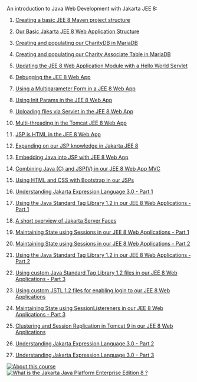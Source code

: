An introduction to Java Web Development with Jakarta JEE 8:


1. [Creating a basic JEE 8 Maven project structure](jee8setupmaven.md)

2. [Our Basic Jakarta JEE 8 Web Application Structure](jee8setupwebarch.md)

3. [Creating and populating our CharityDB in MariaDB](jee8mariadbCharityDBsetup.md)

4. [Creating and populating our Charity Associate Table in MariaDB](jee8mariadbAssociateDBsetup.md)

5. [Updating the JEE 8 Web Application Module with a Hello World Servlet](jee8helloworldservlet.md)

6. [Debugging the JEE 8 Web App](jee8debug.md)

7. [Using a Multiparameter Form in a JEE 8 Web App](jee8checkboxes.md)

8. [Using Init Params in the JEE 8 Web App](jee8initparams.md)

9. [Uploading files via Servlet in the JEE 8 Web App](jee8fileupload.md)

10. [Multi-threading in the Tomcat JEE 8 Web App](jee8multithreading.md)

11. [JSP is HTML in the JEE 8 Web App](jee8jspishtml.md)

12. [Expanding on our JSP knowledge in Jakarta JEE 8](jee8jspintro.md)

13. [Embedding Java into JSP with JEE 8 Web App](jee8embeddedjava.md)

14. [Combining Java (C) and JSP(V) in our JEE 8 Web App MVC ](jee8jsjavacombo.md)

15. [Using HTML and CSS with Bootstrap in our JSPs  ](jee8htmlcssbootstrap.md)

16. [Understanding Jakarta Expression Language 3.0 - Part 1](jee8expressionlanguage1.md)

17. [Using the Java Standard Tag Library 1.2 in our JEE 8 Web Applications - Part 1](jee8jstl12.md)

18. [A short overview of Jakarta Server Faces](jee8jsf12.md)

19. [Maintaining State using Sessions in our JEE 8 Web Applications - Part 1](jee8sessionspart1.md)

20. [Maintaining State using Sessions in our JEE 8 Web Applications - Part 2](jee8sessionspart2.md)

21. [Using the Java Standard Tag Library 1.2 in our JEE 8 Web Applications - Part 2](jee8jstl12b.md)

22. [Using custom Java Standard Tag Library 1.2 files in our JEE 8 Web Applications - Part 3](jee8jstl12c.md)

23. [Using custom JSTL 1.2 files for enabling login to our JEE 8 Web Applications](jee8JSTLLogin.md)

24. [Maintaining State using SessionListereners in our JEE 8 Web Applications - Part 3](jee8sessionspart3.md)

25. [Clustering and Session Replication in Tomcat 9 in our JEE 8 Web Applications](jee8clustering.md)

30. [Understanding Jakarta Expression Language 3.0 - Part 2](jee8expressionlanguage2.md)

31. [Understanding Jakarta Expression Language 3.0 - Part 3](jee8expressionlanguage3.md)

[![About this course](https://img.youtube.com/vi/a1qQLtJ6CIc/0.jpg)](https://youtu.be/a1qQLtJ6CIc)
[![What is the Jakarta Java Platform Enterprise Edition 8 ?](https://img.youtube.com/vi/Qrc6fWsvRAs/0.jpg)](https://youtu.be/Qrc6fWsvRAs)



		
